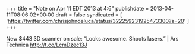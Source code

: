 +++
title = "Note on Apr 11 EDT 2013 at 4:6"
publishdate = 2013-04-11T08:06:02+00:00
draft = false
syndicated = [ 'https://twitter.com/chrisjohndeluca/status/322259231925473300?s=20' ]
+++

New $443 3D scanner on sale: “Looks awesome. Shoots lasers.” | Ars Technica http://t.co/LcmDzec13J
